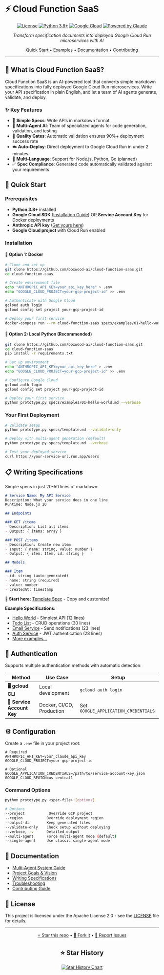 # ⚡ Cloud Function SaaS

<div align="center">

[![License](https://img.shields.io/badge/License-Apache%202.0-blue.svg)](https://opensource.org/licenses/Apache-2.0)
[![Python 3.8+](https://img.shields.io/badge/python-3.8+-blue.svg)](https://www.python.org/downloads/)
[![Google Cloud](https://img.shields.io/badge/Google%20Cloud-Run-4285f4.svg)](https://cloud.google.com/run)
[![Powered by Claude](https://img.shields.io/badge/Powered%20by-Claude%20AI-orange.svg)](https://www.anthropic.com/claude)

_Transform specification documents into deployed Google Cloud Run microservices with AI_

[Quick Start](#-quick-start) • [Examples](examples/) • [Documentation](docs/) • [Contributing](docs/contributing.md)

</div>

---

## 🚀 What is Cloud Function SaaS?

Cloud Function SaaS is an AI-powered tool that converts simple markdown specifications into fully deployed Google Cloud Run microservices. Write your API specification in plain English, and let a team of AI agents generate, validate, and deploy.

### ✨ Key Features

- 📝 **Simple Specs**: Write APIs in markdown format
- 🤖 **Multi-Agent AI**: Team of specialized agents for code generation, validation, and testing
- 🎯 **Quality Gates**: Automatic validation ensures 90%+ deployment success rate
- ☁️ **Auto-Deploy**: Direct deployment to Google Cloud Run in under 2 minutes
- 🔧 **Multi-Language**: Support for Node.js, Python, Go (planned)
- ✅ **Spec Compliance**: Generated code automatically validated against your requirements

## 🚀 Quick Start

### Prerequisites

- **Python 3.8+** installed
- **Google Cloud SDK** ([Installation Guide](https://cloud.google.com/sdk/docs/install)) OR **Service Account Key** for Docker deployments
- **Anthropic API key** ([Get yours here](https://console.anthropic.com/))
- **Google Cloud project** with Cloud Run enabled

### Installation

#### 🐳 Option 1: Docker

```bash
# Clone and set up
git clone https://github.com/boxwood-ai/cloud-function-saas.git
cd cloud-function-saas

# Create environment file
echo "ANTHROPIC_API_KEY=your_api_key_here" > .env
echo "GOOGLE_CLOUD_PROJECT=your-gcp-project-id" >> .env

# Authenticate with Google Cloud
gcloud auth login
gcloud config set project your-gcp-project-id

# Deploy your first service
docker-compose run --rm cloud-function-saas specs/examples/01-hello-world.md --verbose
```

#### 🐍 Option 2: Local Python (Recommended)

```bash
git clone https://github.com/boxwood-ai/cloud-function-saas.git
cd cloud-function-saas
pip install -r requirements.txt

# Set up environment
echo "ANTHROPIC_API_KEY=your_api_key_here" > .env
echo "GOOGLE_CLOUD_PROJECT=your-gcp-project-id" >> .env

# Configure Google Cloud
gcloud auth login
gcloud config set project your-gcp-project-id

# Deploy your first service
python prototype.py specs/examples/01-hello-world.md --verbose
```

### Your First Deployment

```bash
# Validate setup
python prototype.py specs/template.md --validate-only

# Deploy with multi-agent generation (default)
python prototype.py specs/template.md --verbose

# Test your deployed service
curl https://your-service-url.run.app/users
```

## 📋 Writing Specifications

Simple specs in just 20-50 lines of markdown:

```markdown
# Service Name: My API Service
Description: What your service does in one line
Runtime: Node.js 20

## Endpoints

### GET /items
- Description: List all items
- Output: { items: array }

### POST /items
- Description: Create new item
- Input: { name: string, value: number }
- Output: { item: Item, id: string }

## Models

### Item
- id: string (auto-generated)
- name: string (required)
- value: number
- createdAt: timestamp
```

**📝 Start here:** [Template Spec](specs/template.md) - Copy and customize!

**Example Specifications:**

- [Hello World](specs/examples/01-hello-world.md) - Simplest API (12 lines)
- [Todo List](specs/examples/02-todo-list.md) - CRUD operations (30 lines)
- [Email Service](specs/examples/03-email-sender.md) - Send notifications (23 lines)
- [Auth Service](specs/examples/06-auth-basic.md) - JWT authentication (28 lines)
- [More examples...](specs/examples/)

## 🔐 Authentication

Supports multiple authentication methods with automatic detection:

| Method                     | Use Case                  | Setup                                |
| -------------------------- | ------------------------- | ------------------------------------ |
| **🖥️ gcloud CLI**          | Local development         | `gcloud auth login`                  |
| **🔑 Service Account Key** | Docker, CI/CD, Production | Set `GOOGLE_APPLICATION_CREDENTIALS` |

## ⚙️ Configuration

Create a `.env` file in your project root:

```env
# Required
ANTHROPIC_API_KEY=your_claude_api_key
GOOGLE_CLOUD_PROJECT=your-gcp-project-id

# Optional
GOOGLE_APPLICATION_CREDENTIALS=/path/to/service-account-key.json
GOOGLE_CLOUD_REGION=us-central1
```

### Command Options

```bash
python prototype.py <spec-file> [options]

# Options
--project           Override GCP project
--region           Override deployment region
--output-dir       Keep generated files
--validate-only    Check setup without deploying
--verbose, -v      Detailed output
--multi-agent      Force multi-agent mode (default)
--single-agent     Use classic single-agent mode
```

## 📖 Documentation

- [Multi-Agent System Guide](docs/multi-agent-system.md)
- [Project Goals & Vision](docs/goals.md)
- [Writing Specifications](docs/specifications.md)
- [Troubleshooting](docs/troubleshooting.md)
- [Contributing Guide](docs/contributing.md)

## 📄 License

This project is licensed under the Apache License 2.0 - see the [LICENSE](LICENSE) file for details.

---

<div align="center">

[⭐ Star this repo](https://github.com/boxwood-ai/cloud-function-saas) • [🍴 Fork it](https://github.com/boxwood-ai/cloud-function-saas/fork) • [🐛 Report Issues](https://github.com/boxwood-ai/cloud-function-saas/issues)

## ⭐ Star History

[![Star History Chart](https://api.star-history.com/svg?repos=boxwood-ai/cloud-function-saas&type=Date)](https://star-history.com/#boxwood-ai/cloud-function-saas&Date)

</div>
